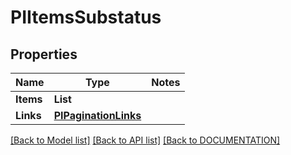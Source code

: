 # PIItemsSubstatus

## Properties
Name | Type | Notes
------------ | ------------- | -------------
**Items** | **List<PISubstatus>**
**Links** | **[**PIPaginationLinks**](../models/PIPaginationLinks.md)**

[[Back to Model list]](../../DOCUMENTATION.md#documentation-for-models) [[Back to API list]](../../DOCUMENTATION.md#documentation-for-api-endpoints) [[Back to DOCUMENTATION]](../../DOCUMENTATION.md)
